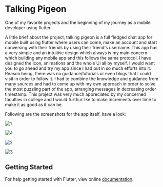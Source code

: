 # Talking Pigeon

One of my favorite projects and the beginning of my journey as a mobile developer using flutter. 

A little brief about the project, talking pigeon is a full fledged chat app for mobile built using flutter where users can come, make an account and start conversing with their friends by using their friend's username. This app has a very simple and an intuitive design which always is my main concern which building any mobile app and this follows the same protocol. I have designed the icon, animations and the whole UI all by myself. I would want you to go ahead and try my app since I had put in so much efforts into it. Reason being, there was no guidance/tutorials or even blogs that I could visit in order to follow it. I had to combine the knowledge and guidance from many sources and had to come up with my own approach in order to solve the most puzzling part of the app, arranging messages in decreasing order timestamp. 
This project was very much appreciated by my concerned faculties in college and I would furthur like to make increments over time to make it as good as it can be.

Following are the screenshots for the app itself, have a look:


![1](https://user-images.githubusercontent.com/36532034/54944865-7a5bd380-4f5a-11e9-9396-3f1a426bf336.jpg)

![4](https://user-images.githubusercontent.com/36532034/54944914-98293880-4f5a-11e9-8931-5e1e0eab6f7f.jpg)

![2](https://user-images.githubusercontent.com/36532034/54944885-86e02c00-4f5a-11e9-8ec3-26c9abc075e9.jpg)

![3](https://user-images.githubusercontent.com/36532034/54944896-8fd0fd80-4f5a-11e9-885a-56205a564736.jpg)


## Getting Started

For help getting started with Flutter, view online
[documentation](https://flutter.io/).
